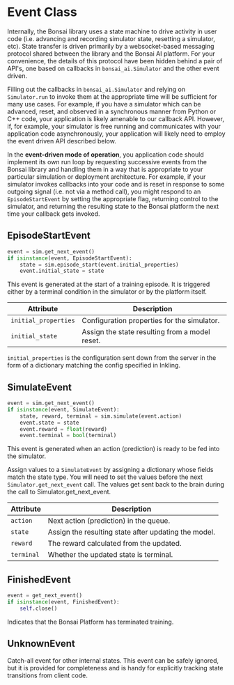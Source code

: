 # Event Class

Internally, the Bonsai library uses a state machine to drive activity in user
code (i.e. advancing and recording simulator state, resetting a simulator, etc).
State transfer is driven primarily by a websocket-based messaging protocol
shared between the library and the Bonsai AI platform. For your convenience,
the details of this protocol have been hidden behind a pair of API's, one based
on callbacks in `bonsai_ai.Simulator` and the other event driven.

Filling out the callbacks in `bonsai_ai.Simulator` and relying on
`Simulator.run` to invoke them at the appropriate time will be sufficient for
many use cases. For example, if you have a simulator which can be advanced,
reset, and observed in a synchronous manner from Python or C++ code, your
application is likely amenable to our callback API. However, if, for example,
your simulator is free running and communicates with your application code
asynchronously, your application will likely need to employ the event driven
API described below.

In the **event-driven mode of operation**, you application code should implement
its own run loop by requesting successive events from the Bonsai library and
handling them in a way that is appropriate to your particular simulation or
deployment architecture. For example, if your simulator invokes callbacks into
your code and is reset in response to some outgoing signal (i.e. not via a
method call), you might respond to an `EpisodeStartEvent` by setting the
appropriate flag, returning control to the simulator, and returning the
resulting state to the Bonsai platform the next time your callback gets invoked.

## EpisodeStartEvent

```python
event = sim.get_next_event()
if isinstance(event, EpisodeStartEvent):
    state = sim.episode_start(event.initial_properties)
    event.initial_state = state
```

This event is generated at the start of a training episode.
It is triggered either by a terminal condition in the simulator
or by the platform itself.

| Attribute | Description |
| ---      | ---         |
| `initial_properties`  |  Configuration properties for the simulator. |
| `initial_state`   |  Assign the state resulting from a model reset. |

`initial_properties` is the configuration sent down from the server
in the form of a dictionary matching the config specified in Inkling.

## SimulateEvent

```python
event = sim.get_next_event()
if isinstance(event, SimulateEvent):
    state, reward, terminal = sim.simulate(event.action)
    event.state = state
    event.reward = float(reward)
    event.terminal = bool(terminal)
```

This event is generated when an action (prediction) is ready
to be fed into the simulator.

Assign values to a `SimulateEvent` by assigning a dictionary whose fields match
the state type. You will need to set the values before the next
`Simulator.get_next_event` call. The values get sent back to the brain during
the call to Simulator.get_next_event.

| Attribute | Description |
| ---      | ---         |
| `action`  |  Next action (prediction) in the queue. |
| `state`   |  Assign the resulting state after updating the model. |
| `reward`   |  The reward calculated from the updated. |
| `terminal`   |  Whether the updated state is terminal. |

## FinishedEvent

```python
event = get_next_event()
if isinstance(event, FinishedEvent):
    self.close()
```

Indicates that the Bonsai Platform has terminated training.

## UnknownEvent

Catch-all event for other internal states. This event can be safely ignored,
but it is provided for completeness and is handy for explicitly tracking state
transitions from client code.


